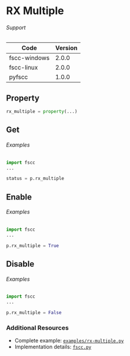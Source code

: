 # RX Multiple

###### Support
| Code | Version |
| ---- | ------- |
| fscc-windows | 2.0.0 |
| fscc-linux | 2.0.0 |
| pyfscc | 1.0.0 |


## Property
```python
rx_multiple = property(...)
```


## Get
###### Examples
```python
import fscc
...

status = p.rx_multiple
```


## Enable
###### Examples
```python
import fscc
...

p.rx_multiple = True
```


## Disable
###### Examples
```python
import fscc
...

p.rx_multiple = False
```


### Additional Resources
- Complete example: [`examples/rx-multiple.py`](../examples/rx-multiple.py)
- Implementation details: [`fscc.py`](../fscc/port.py)
